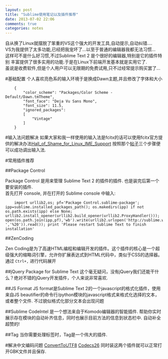 ```yaml
---
layout: post
title: "Sublime使用笔记以及插件推荐"
date: 2013-07-02 22:06
comments: true
categories: notes
---
```


自从换了Linux就摆脱了笨重的VS这个强大的开发工具,自动提示,自动纠错....  
VS为我提供了太多功能,已经把我宠坏了...以至于普通的编辑器我都无法习惯...  
这样可不是什么好习惯,不过Sublime Text 2 是个很好的编辑器,特别是它的插件特别
丰富提供了很多实用的功能.于是在Linux下前端开发基本就是实用它了.  
虽说是收费软件,但是个人用户可以无限期的免费试用,只不过经常提示购买罢了...

#基础配置
个人喜欢亮色系的输入环境于是换成Dawn主题,并且修改了字体和大小

		{
			"color_scheme": "Packages/Color Scheme - Default/Dawn.tmTheme",
			"font_face": "Deja Vu Sans Mono",
			"font_size": 11.5,
			"ignored_packages":
			[
				"Vintage"
			]
		}

#输入法问题解决
如果大家和我一样使用的输入法是fcitx的话可以使用fcitx官方提供的解决办法[Hall_of_Shame_for_Linux_IME_Support](https://fcitx-im.org/wiki/Hall_of_Shame_for_Linux_IME_Support)
按照那个[帖子](http://www.sublimetext.com/forum/viewtopic.php?f=3&t=7006&sid=50cfea9b8fb28114867fc217f47daf8a&start=10#p41343)三个步骤便可以成功调出输入法.

#常用插件推荐

##Package Control

Package Control 是用来管理 Sublime Text 2 的插件的插件. 也是装完后第一个要安装的插件.  
首先打开 console, 并在打开的 Sublime console 中输入:
		
		import urllib2,os; pf='Package Control.sublime-package'; ipp=sublime.installed_packages_path(); os.makedirs(ipp) if not os.path.exists(ipp) else None; urllib2.install_opener(urllib2.build_opener(urllib2.ProxyHandler())); open(os.path.join(ipp,pf),'wb').write(urllib2.urlopen('http://sublime.wbond.net/'+pf.replace(' ','%20')).read()); print 'Please restart Sublime Text to finish installation'


##ZenCoding

Zen Coding是为了高速HTML编程和编辑开发的插件。这个插件的核心是一个超级强大的缩略词引擎，允许你扩展表达式到HTML代码中，类似于CSS的选择器。
通过 `Ctrl+,` 进行代码展开

##jQuery Package for Sublime Text
这个毫无疑问，没有jQuery我们还能干什么？绝对不错的jQuery开发插件，个人来说非常喜欢.

##JS Format
JS format是Sublime Text 2的一个javascript的格式化插件，使用来自JS beautifier的命令行/python模块的javascript格式来格式化选择的文本，或者整个文件.
不过貌似格式化部分文本会出现问题

##Sublime CodeIntel
是一个想法来自于Komodo编辑器的智能插件. 帮助你实时展示存在模块的自动补齐信息，同时也展示目前方法的信息到状态栏中.
自动补全超赞的!

##Tag
当你需要处理标签时，Tag是一个伟大的插件.

#解决中文编码问题
[ConvertToUTF8](https://github.com/seanliang/ConvertToUTF8)
[Codecs26](https://github.com/seanliang/Codecs26)
同时装这两个插件就可以正常打开GBK文件并且保存.
